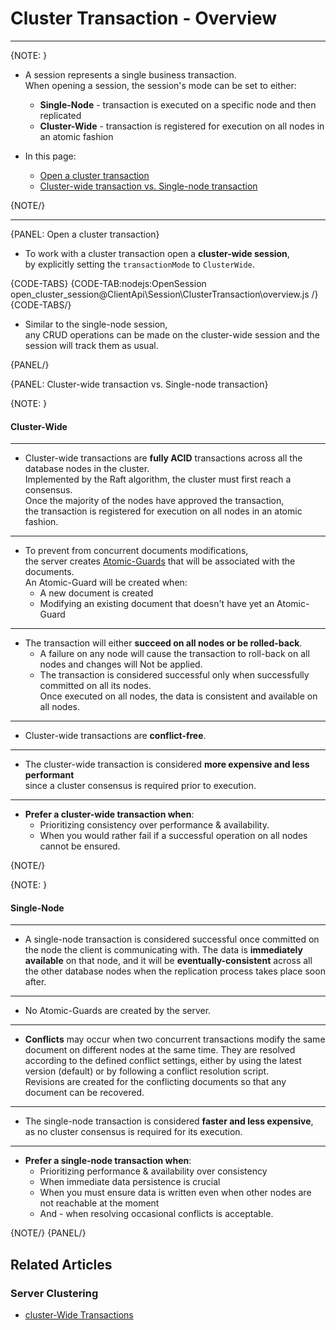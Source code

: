 # Cluster Transaction - Overview

---

{NOTE: }

* A session represents a single business transaction.  
  When opening a session, the session's mode can be set to either:
    * __Single-Node__ - transaction is executed on a specific node and then replicated
    * __Cluster-Wide__ - transaction is registered for execution on all nodes in an atomic fashion

* In this page:
    * [Open a cluster transaction](../../../client-api/session/cluster-transaction/overview#open-a-cluster-transaction)
    * [Cluster-wide transaction vs. Single-node transaction](../../../client-api/session/cluster-transaction/overview#cluster-wide-transaction-vs.-single-node-transaction)

{NOTE/}

---

{PANEL: Open a cluster transaction}

* To work with a cluster transaction open a __cluster-wide session__,  
  by explicitly setting the `transactionMode` to `ClusterWide`.

{CODE-TABS}
{CODE-TAB:nodejs:OpenSession open_cluster_session@ClientApi\Session\ClusterTransaction\overview.js /}
{CODE-TABS/}

* Similar to the single-node session,  
  any CRUD operations can be made on the cluster-wide session and the session will track them as usual.

{PANEL/}

{PANEL: Cluster-wide transaction vs. Single-node transaction}

{NOTE: }
#### Cluster-Wide
---

* Cluster-wide transactions are __fully ACID__ transactions across all the database nodes in the cluster.  
  Implemented by the Raft algorithm, the cluster must first reach a consensus.  
  Once the majority of the nodes have approved the transaction,  
  the transaction is registered for execution on all nodes in an atomic fashion.

---

* To prevent from concurrent documents modifications,  
  the server creates [Atomic-Guards](../../../client-api/session/cluster-transaction/atomic-guards) that will be associated with the documents.  
  An Atomic-Guard will be created when:
    * A new document is created
    * Modifying an existing document that doesn't have yet an Atomic-Guard

---

* The transaction will either __succeed on all nodes or be rolled-back__.
    * A failure on any node will cause the transaction to roll-back on all nodes and changes will Not be applied.
    * The transaction is considered successful only when successfully committed on all its nodes.  
      Once executed on all nodes, the data is consistent and available on all nodes.

---

* Cluster-wide transactions are __conflict-free__.

---

* The cluster-wide transaction is considered __more expensive and less performant__  
  since a cluster consensus is required prior to execution.

---

* __Prefer a cluster-wide transaction when__:
    * Prioritizing consistency over performance & availability.
    * When you would rather fail if a successful operation on all nodes cannot be ensured.

{NOTE/}

{NOTE: }
#### Single-Node
---

* A single-node transaction is considered successful once committed on the node the client is communicating with.
  The data is __immediately available__ on that node, and it will be __eventually-consistent__ across all the other database nodes when the replication process takes place soon after.

---

* No Atomic-Guards are created by the server.

---

* __Conflicts__ may occur when two concurrent transactions modify the same document on different nodes at the same time.
  They are resolved according to the defined conflict settings, either by using the latest version (default) or by following a conflict resolution script.  
  Revisions are created for the conflicting documents so that any document can be recovered.

---

* The single-node transaction is considered __faster and less expensive__,  
  as no cluster consensus is required for its execution.

---

* __Prefer a single-node transaction when__:
    * Prioritizing performance & availability over consistency
    * When immediate data persistence is crucial
    * When you must ensure data is written even when other nodes are not reachable at the moment
    * And - when resolving occasional conflicts is acceptable.

{NOTE/}
{PANEL/}

## Related Articles

### Server Clustering

- [cluster-Wide Transactions](../../../server/clustering/cluster-transactions)


